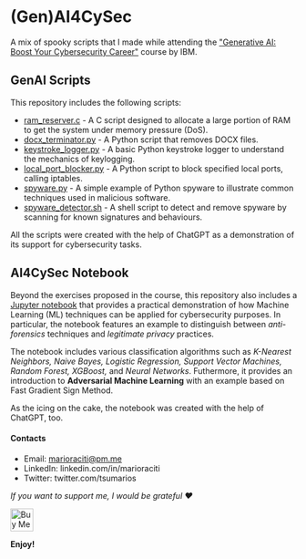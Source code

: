 # (Gen)AI4CySec

A mix of spooky scripts that I made while attending the ["Generative AI: Boost Your Cybersecurity Career"](https://www.coursera.org/learn/generative-ai-boost-your-cybersecurity-career) course by IBM.

## GenAI Scripts

This repository includes the following scripts:

- [ram_reserver.c](https://github.com/tsumarios/GenAI4CySec/blob/main/ram_reserver.c) - A C script designed to allocate a large portion of RAM to get the system under memory pressure (DoS).
- [docx_terminator.py](https://github.com/tsumarios/GenAI4CySec/blob/main/docx_terminator.py) - A Python script that removes DOCX files.
- [keystroke_logger.py](https://github.com/tsumarios/GenAI4CySec/blob/main/keystroke_logger.py) - A basic Python keystroke logger to understand the mechanics of keylogging.
- [local_port_blocker.py](https://github.com/tsumarios/GenAI4CySec/blob/main/local_port_blocker.py) - A Python script to block specified local ports, calling iptables.
- [spyware.py](https://github.com/tsumarios/GenAI4CySec/blob/main/spyware.py) - A simple example of Python spyware to illustrate common techniques used in malicious software.
- [spyware_detector.sh](https://github.com/tsumarios/GenAI4CySec/blob/main/spyware_detector.sh) - A shell script to detect and remove spyware by scanning for known signatures and behaviours.

All the scripts were created with the help of ChatGPT as a demonstration of its support for cybersecurity tasks.

## AI4CySec Notebook

Beyond the exercises proposed in the course, this repository also includes a [Jupyter notebook](https://github.com/tsumarios/GenAI4CySec/blob/main/ai4cysec.ipynb) that provides a practical demonstration of how Machine Learning (ML) techniques can be applied for cybersecurity purposes. In particular, the notebook features an example to distinguish between *anti-forensics* techniques and *legitimate privacy* practices.

The notebook includes various classification algorithms such as *K-Nearest Neighbors, Naive Bayes, Logistic Regression, Support Vector Machines, Random Forest, XGBoost,* and *Neural Networks*.
Futhermore, it provides an introduction to **Adversarial Machine Learning** with an example based on Fast Gradient Sign Method.

As the icing on the cake, the notebook was created with the help of ChatGPT, too.

#### Contacts

- Email: <marioraciti@pm.me>
- LinkedIn: linkedin.com/in/marioraciti
- Twitter: twitter.com/tsumarios

*If you want to support me, I would be grateful ❤️*

<a href="https://www.buymeacoffee.com/tsumarios" target="_blank"><img
        src="https://cdn.buymeacoffee.com/buttons/default-orange.png" alt="Buy Me A Coffee" height="40"></a>

**Enjoy!**
